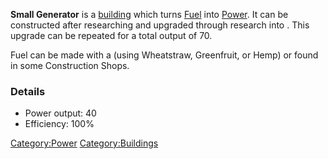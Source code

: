 **Small Generator** is a [building](Buildings_List.md "wikilink") which
turns [Fuel](Fuel.md "wikilink") into [Power](Power.md "wikilink"). It can be
constructed after researching [](Fuel_Generator_Theory_(Tech).md) and upgraded through
research into [](Upgraded_Small_Generators_(Tech).md). This upgrade
can be repeated for a total output of 70.

Fuel can be made with a [](Biofuel_Distillery.md) (using Wheatstraw,
Greenfruit, or Hemp) or found in some Construction Shops.

### Details

- Power output: 40
- Efficiency: 100%

[Category:Power](Category:Power "wikilink")
[Category:Buildings](Category:Buildings "wikilink")